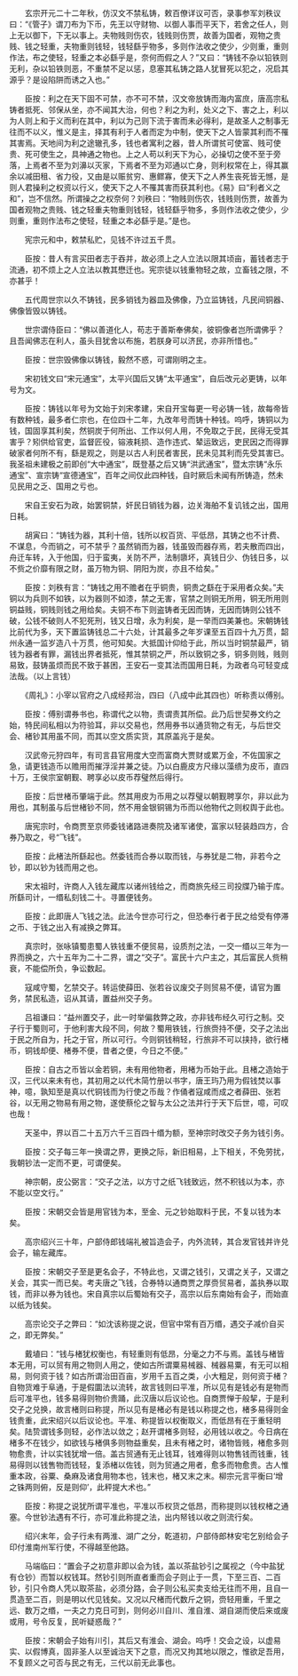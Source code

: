 <!-- { "loadSidebar": true } -->

　　玄宗开元二十二年秋，仿汉文不禁私铸，敕百僚详议可否，录事参军刘秩议曰：“《管子》谓刀布为下币，先王以守财物、以御人事而平天下，若舍之任人，则上无以御下，下无以事上。夫物贱则伤农，钱贱则伤贾，故善为国者，观物之贵贱、钱之轻重，夫物重则钱轻，钱轻繇乎物多，多则作法收之使少，少则重，重则作法，布之使轻，轻重之本必繇乎是，奈何而假之人？”又曰：“铸钱不杂以铅铁则无利，杂以铅铁则恶，不重禁不足以惩，息塞其私铸之路人犹冒死以犯之，况启其源乎？是设陷阱而诱之入也。”

　　臣按：利之在天下固不可禁，亦不可不禁，汉文帝放铸而海内富庶，唐高宗私铸者抵死、邻保从坐，亦不闻其大治，何也？利之为利，处义之下、害之上，利以为人则上和于义而利在其中，利以为己则下流于害而未必得利，是故圣人之制事无往而不以义，惟义是主，择其有利于人者而定为中制，使天下之人皆蒙其利而不罹其害焉。天地间为利之途辙孔多，钱也者寓利之器，昔人所谓贫可使富、贱可使贵、死可使生之，具神通之物也。上之人苟以利天下为心，必操切之使不至于旁落，上焉者不至为刘濞以灭家，下焉者不至为邓通以亡身，则利权常在上，得其赢余以减田租、省力役，又由是以赈贫穷、惠鳏寡，使天下之人养生丧死皆无憾，是则人君操利之权资以行义，使天下之人不罹其害而获其利也。《易》曰“利者义之和”，岂不信然。所谓操之之权奈何？刘秩曰：“物贱则伤农，钱贱则伤贾，故善为国者观物之贵贱、钱之轻重夫物重则钱轻，钱轻繇乎物多，多则作法收之使少，少则重，重则作法布之使轻，轻重之本必繇乎是。”是也。

　　宪宗元和中，敕禁私贮，见钱不许过五千贯。

　　臣按：昔人有言买田者志于吞并，故必须上之人立法以限其顷亩，蓄钱者志于流通，初不烦上之人立法以教其懋迁也。宪宗徒以钱重物轻之故，立畜钱之限，不亦甚乎！

　　五代周世宗以久不铸钱，民多销钱为器皿及佛像，乃立监铸钱，凡民间铜器、佛像皆毁以铸钱。

　　世宗谓侍臣曰：“佛以善道化人，苟志于善斯奉佛矣，彼铜像者岂所谓佛乎？且吾闻佛志在利人，虽头目犹舍以布施，若朕身可以济民，亦非所惜也。”

　　臣按：世宗毁佛像以铸钱，毅然不惑，可谓刚明之主。

　　宋初钱文曰“宋元通宝”，太平兴国后又铸“太平通宝”，自后改元必更铸，以年号为文。

　　臣按：铸钱以年号为文始于刘宋孝建，宋自开宝每更一号必铸一钱，故每帝皆有数种钱，最多者仁宗也，在位四十二年，九改年号而铸十种钱。呜呼，铸铜以为钱，国固享其利矣，然铜炭于何所出、工作以何人用，不免取之于民，民得无受其害乎？矧供给官吏，监督匠役，镕液耗损、造作违式、辇运致远，吏民因之而得罪破家者何所不有，繇是观之，则是以古人利民者害民，民未见其利而先受其害已。我圣祖未建极之前即创“大中通宝”，既登基之后又铸“洪武通宝”，暨太宗铸“永乐通宝”、宣宗铸“宣德通宝”，百年之间仅此四种钱，自时厥后未闻有所铸造，然未见民用之乏、国用之亏也。

　　宋自王安石为政，始罢铜禁，奸民日销钱为器，边关海舶不复讥钱之出，国用日耗。

　　胡寅曰：“铸钱为器，其利十倍，钱所以权百货、平低昂，其铸之也不计费、不谋息，今而销之，可不禁乎？虽然销而为器，钱虽毁而器存焉，若夫散而四出，舟迁车转，入于他国，归于蛮夷，关防不严，法制隳坏，真钱日少、伪钱日多，以不赀之价靡有限之财，虽万物为铜、阴阳为炭，亦且不给矣。”

　　臣按：刘秩有言：“铸钱之用不赡者在乎铜贵，铜贵之繇在于采用者众矣。”夫铜以为兵则不如铁，以为器则不如漆，禁之无害，官禁之则铜无所用，铜无所用则铜益贱，铜贱则钱之用给矣。夫铜不布下则盗铸者无因而铸，无因而铸则公钱不破，公钱不破则人不犯死刑，钱又日增，永为利矣，是一举而四美兼也。宋朝铸钱比前代为多，天下置监铸钱总二十六处，计其最多之年岁课至五百四十九万贯，韶州永通一监岁造八十万贯，他可知矣。大抵国计仰给于此，所以当时铜禁最严，销钱为器者有罪，漏钱出界者抵死，惟其禁铜之严，所以致铜之多，铜多则贱，贱则易致，鼓铸虽烦而民不致于甚困，王安石一变其法而国用日耗，为政者乌可轻变成法哉。（以上言钱）

　　《周礼》：小宰以官府之八成经邦治，四曰（八成中此其四也）听称责以傅别。

　　臣按：傅别谓券书也，称谓代之以物，责谓责其所偿。此乃后世契券文约之始，特民间私相以为符验耳，非以交易也，然用券书以通货物之有无，与后世交会、楮钞其用虽不同，而其以空文质实货，其原盖兆于是矣。

　　汉武帝元狩四年，有司言县官用度大空而富商大贾财或累万金，不佐国家之急，请更钱造币以赡用而摧浮淫并兼之徒。乃以白鹿皮方尺缘以藻缋为皮币，直四十万，王侯宗室朝觐、聘享必以皮币荐璧然后得行。

　　臣按：后世楮币肇端于此。然其用皮为币用之以荐璧以朝觐聘享尔，非以此为用也，其制虽与后世楮钞不同，然不用金银铜锡为币而以他物代之则权舆于此也。

　　唐宪宗时，令商贾至京师委钱诸路进奏院及诸军诸使，富家以轻装趋四方，合券乃取之，号“飞钱”。

　　臣按：此楮法所繇起也。然委钱而合券以取而钱，与券犹是二物，非若今之钞，即以钞为钱而用之也。

　　宋太祖时，许商人入钱左藏库以诸州钱给之，而商旅先经三司投牒乃输于库。所繇司计，一缗私刻钱二十。寻置便钱务。

　　臣按：此即唐人飞钱之法。此法今世亦可行之，但恐奉行者于民之给受有停滞之币、于钱之出入有减换之弊耳。

　　真宗时，张咏镇蜀患蜀人铁钱重不便贸易，设质剂之法，一交一缗以三年为一界而换之，六十五年为二十二界，谓之“交子”。富民十六户主之，其后富民人赀稍衰，不能偿所负，争讼数起。

　　寇咸守蜀，乞禁交子。转运使薛田、张若谷议废交子则贸易不便，请官为置务，禁民私造，诏从其请，置益州交子务。

　　吕祖谦曰：“益州置交子，此一时举偏救弊之政，亦非钱布经久可行之制。交子行于蜀则可，于他利害大段不同，何故？蜀用铁钱，行旅赍持不便，交子之法出于民之所自为，托之于官，所以可行。今则铜钱稍轻，行旅非不可以挟持，欲行楮币，铜钱却便、楮券不便，昔者之便，今日之不便。”

　　臣按：自古之币皆以金若铜，未有用他物者，用楮为币始于此。且楮之造始于汉，三代以来未有也，其初用之以代木简竹册以书字，唐王玙乃用为假钱焚以事神，噫，孰知至是真以代铜钱而为行使之币哉？作俑者寇咸而成之者薛田、张若谷，以无用之物易有用之物，遂使蔡伦之智与太公之法并行于天下后世，噫，可叹也哉！

　　天圣中，界以百二十五万六千三百四十缗为额，至神宗时改交子务为钱引务。

　　臣按：交子每三年一换谓之界，更换之际，新旧相易，上下相关，不免劳扰，我朝钞法一定而不更，可谓便矣。

　　神宗朝，皮公弼言：“交子之法，以方寸之纸飞钱致远，然不积钱以为本，亦不能以空文行。”

　　臣按：宋朝交会皆是用官钱为本，至金、元之钞始取料于民，不复以钱为本矣。

　　高宗绍兴三十年，户部侍郎钱端礼被旨造会子，内外流转，其合发官钱并许兑会子，输左藏库。

　　臣按：宋朝交子至是更名会子，不特此也，又谓之钱引，又谓之关子，又谓之关会，其实一而已矣。考夫唐之飞钱，合券特以通商贾之厚赍贸易者，盖执券以取钱，而非以券为钱也。宋自真宗以后蜀始有交子，高宗以后东南始有会子，而始直以纸为钱矣。

　　高宗论交子之弊曰：“如沈该称提之说，但官中常有百万缗，遇交子减价自买之，即无弊矣。”

　　戴埴曰：“钱与楮犹权衡也，有轻重则有低昂，分毫之力不与焉。盖钱与楮皆本无用，可以贸有用之物则人用之，使如古所谓粟易械器、械器易粟，有无可以相易，则何资于钱？如古所谓治田百亩，岁用千五百之类，小大粗足，则何资于楮？自物货难于阜通，于是假圜法以流转，故言钱则曰平准，所以见有是钱必有是物而后可准平也，钱多易得则物价贵踊，此汉唐以后议论也。自商贾惮于般挈，于是利交子之兑换，故言楮则曰称提，所以见有是楮必有是钱以称提之也，楮多易得则金钱贵重，此宋绍兴以后议论也。平准、称提皆以权衡取义，而低昂有在于重轻明矣。陆贽谓钱多则轻，必作法以敛之；赵开谓楮多则轻，必用钱以收之。今日病在楮多不在钱少，如欲钱与楮俱多则物益重矣，且未有楮之时，诸物皆贱，楮愈多则物愈贵，计以实钱犹增一倍。盖古贸通有无止钱耳，钱难得则以物售钱而钱重，钱易得则以钱售物而钱轻，复添楮以佐钱，则为贸通之用者，愈多而物愈贵。古人惟重本政，谷粟、桑麻及诸食用物本也，钱末也，楮又末之末。柳宗元言平衡曰‘增之铢两则俯，反是则仰’，此秤提大术也。”

　　臣按：称提之说犹所谓平准也，平准以币权货之低昂，而称提则以钱权楮之通塞。今世钞法遇有不行，亦可准此称提之法，出内帑钱以收之则流行矣。

　　绍兴末年，会子行未有两淮、湖广之分，乾道初，户部侍郎林安宅乞别给会子印付淮南州军行使，不得越至他路。

　　马端临曰：“置会子之初意非即以会为钱，盖以茶盐钞引之属视之（今中盐犹有仓钞）而暂以权钱耳。然钞引则所直者重而会子则止于一贯，下至三百、二百钞，引只令商人凭以取茶盐，必须分路，会子则公私买卖支给无往而不用，且自一贯造至二百，则是明以代见钱矣。又况以尺楮而代数斤之铜，赍轻用重，千里之远、数万之缗，一夫之力克日可到，则何必川自川、淮自淮、湖自湖而使后来或废或用，号令反复，民听疑惑哉？”

　　臣按：宋朝会子始有川引，其后又有淮会、湖会。呜呼！交会之设，以虚易实、以假博真，固非圣人以至诚治天下之意，而况又拘其地以限之，惟欲足吾用，不复顾义之可否与民之有无，三代以前无此事也。

